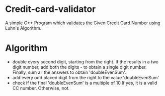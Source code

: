 # Credit-card-validator
A simple C++ Program which validates the Given Credit Card Number using Luhn's Algorithm.

# Algorithm
- double every second digit, starting from the right. If the results in a two digit number, 
add both the digits - to obtain a single digit number. Finally, sum all the answers to obtain 'doubleEvenSum'. 
- add every odd placed digit from the right to the value 'doubleEvenSum'
- check if the final 'doubleEvenSum' is a multiple of 10.If yes, it is a valid CC number. Otherwise, not.
